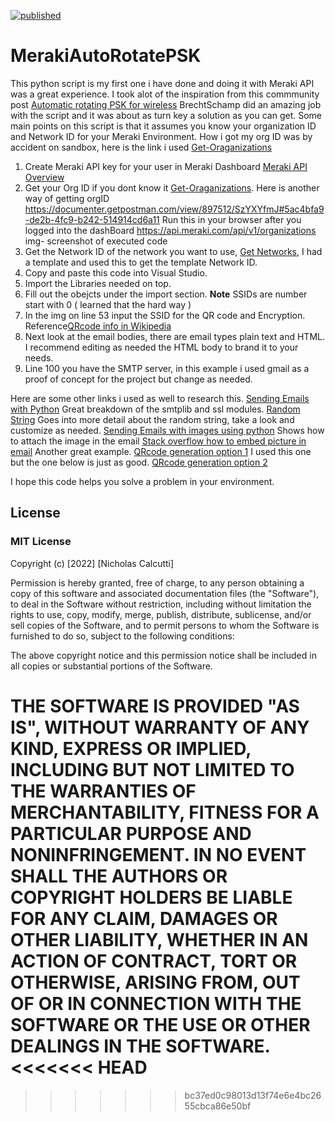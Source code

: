 
[![published](https://static.production.devnetcloud.com/codeexchange/assets/images/devnet-published.svg)](https://developer.cisco.com/codeexchange/github/repo/calcuttin/MerakiAutoRotatePSK)
# MerakiAutoRotatePSK

This python script is my first one i have done and doing it with Meraki API was a great experience. I took alot of the inspiration from this commmunity post [Automatic rotating PSK for wireless](https://community.meraki.com/t5/Wireless-LAN/Automatic-rotating-PSK-for-wireless/m-p/65991)
BrechtSchamp did an amazing job with the script and it was about as turn key a solution as you can get. Some main points on this script is that it assumes you know your organization ID and Network ID for your Meraki Environment. How i got my org ID was by accident on sandbox, here is the link i used [Get-Oraganizations](https://developer.cisco.com/meraki/api-v1/#!get-organizations)

1. Create Meraki API key for your user in Meraki Dashboard [Meraki API Overview](https://documentation.meraki.com/General_Administration/Other_Topics/Cisco_Meraki_Dashboard_API)
2. Get your Org ID if you dont know it [Get-Oraganizations](https://developer.cisco.com/meraki/api-v1/#!get-organizations). Here is another way of getting orgID https://documenter.getpostman.com/view/897512/SzYXYfmJ#5ac4bfa9-de2b-4fc9-b242-514914cd6a11 
    Run this in your browser after you logged into the dashBoard https://api.meraki.com/api/v1/organizations 
    img- screenshot of executed code
3. Get the Network ID of the network you want to use, [Get Networks](https://developer.cisco.com/meraki/api-v1/#!get-organization-networks), I had a template and used this to get the template Network ID.
4. Copy and paste this code into Visual Studio.
5. Import the Libraries needed on top.
6. Fill out the obejcts under the import section. **Note** SSIDs are number start with 0 ( learned that the hard way )
7. In the img on line 53 input the SSID for the QR code and Encryption. Reference[QRcode info in Wikipedia](https://en.wikipedia.org/wiki/QR_code)
8. Next look at the email bodies, there are email types plain text and HTML. I recommend editing as needed the HTML body to brand it to your needs. 
9. Line 100 you have the SMTP server, in this example i used gmail as a proof of concept for the project but change as needed. 

Here are some other links i used as well to research this. 
[Sending Emails with Python](https://realpython.com/python-send-email/) Great breakdown of the smtplib and ssl modules.
[Random String](https://pynative.com/python-generate-random-string/) Goes into more detail about the random string, take a look and customize as needed. 
[Sending Emails with images using python](https://www.pauldesalvo.com/sending-an-html-formatted-email-with-attachments-through-gmail-using-python/) Shows how to attach the image in the email 
[Stack overflow how to embed picture in email](https://stackoverflow.com/questions/7755501/embed-picture-in-email/60174103?noredirect=1#comment118270288_60174103) Another great example. 
[QRcode generation option 1](https://pypi.org/project/qrcode/) I used this one but the one below is just as good. 
[QRcode generation option 2](https://www.geeksforgeeks.org/wi-fi-qr-code-generator-using-python/)

I hope this code helps you solve a problem in your environment. 


## License 

### MIT License

Copyright (c) [2022] [Nicholas Calcutti]

Permission is hereby granted, free of charge, to any person obtaining a copy
of this software and associated documentation files (the "Software"), to deal
in the Software without restriction, including without limitation the rights
to use, copy, modify, merge, publish, distribute, sublicense, and/or sell
copies of the Software, and to permit persons to whom the Software is
furnished to do so, subject to the following conditions:

The above copyright notice and this permission notice shall be included in all
copies or substantial portions of the Software.

THE SOFTWARE IS PROVIDED "AS IS", WITHOUT WARRANTY OF ANY KIND, EXPRESS OR
IMPLIED, INCLUDING BUT NOT LIMITED TO THE WARRANTIES OF MERCHANTABILITY,
FITNESS FOR A PARTICULAR PURPOSE AND NONINFRINGEMENT. IN NO EVENT SHALL THE
AUTHORS OR COPYRIGHT HOLDERS BE LIABLE FOR ANY CLAIM, DAMAGES OR OTHER
LIABILITY, WHETHER IN AN ACTION OF CONTRACT, TORT OR OTHERWISE, ARISING FROM,
OUT OF OR IN CONNECTION WITH THE SOFTWARE OR THE USE OR OTHER DEALINGS IN THE
SOFTWARE.
<<<<<<< HEAD
=======



>>>>>>> bc37ed0c98013d13f74e6e4bc2655cbca86e50bf

